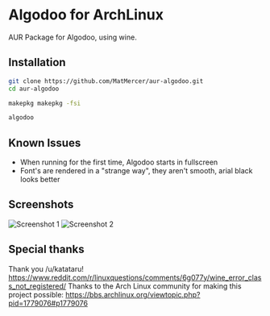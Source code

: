 # Algodoo for ArchLinux

AUR Package for Algodoo, using wine.

## Installation

```bash
git clone https://github.com/MatMercer/aur-algodoo.git
cd aur-algodoo

makepkg makepkg -fsi

algodoo
```

## Known Issues

* When running for the first time, Algodoo starts in fullscreen
* Font's are rendered in a "strange way", they aren't smooth, arial black looks better

## Screenshots

![Screenshot 1](https://i.imgur.com/c49L4Rz.png)
![Screenshot 2](https://i.imgur.com/hOqbVmC.png)

## Special thanks

Thank you /u/katataru! https://www.reddit.com/r/linuxquestions/comments/6g077y/wine_error_class_not_registered/
Thanks to the Arch Linux community for making this project possible: https://bbs.archlinux.org/viewtopic.php?pid=1779076#p1779076
